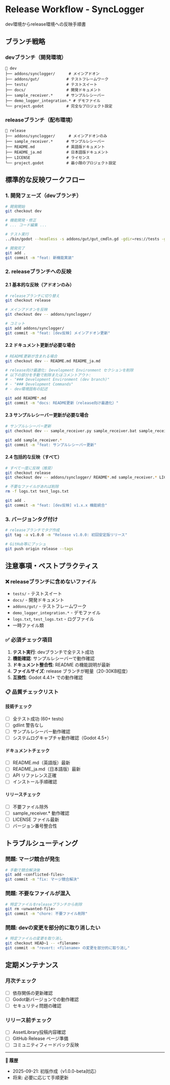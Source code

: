 # Release Workflow - SyncLogger

dev環境からrelease環境への反映手順書

## ブランチ戦略

### devブランチ（開発環境）
```
📁 dev
├── addons/synclogger/      # メインアドオン
├── addons/gut/            # テストフレームワーク
├── tests/                 # テストスイート
├── docs/                  # 開発ドキュメント
├── sample_receiver.*      # サンプルレシーバー
├── demo_logger_integration.* # デモファイル
└── project.godot          # 完全なプロジェクト設定
```

### releaseブランチ（配布環境）
```
📁 release
├── addons/synclogger/      # メインアドオンのみ
├── sample_receiver.*      # サンプルレシーバー
├── README.md              # 英語版ドキュメント
├── README_ja.md           # 日本語版ドキュメント
├── LICENSE                # ライセンス
└── project.godot          # 最小限のプロジェクト設定
```

## 標準的な反映ワークフロー

### 1. 開発フェーズ（devブランチ）

```bash
# 開発開始
git checkout dev

# 機能開発・修正
# ... コード編集 ...

# テスト実行
../bin/godot --headless -s addons/gut/gut_cmdln.gd -gdir=res://tests -gexit

# 開発完了
git add .
git commit -m "feat: 新機能実装"
```

### 2. releaseブランチへの反映

#### 2.1 基本的な反映（アドオンのみ）
```bash
# releaseブランチに切り替え
git checkout release

# メインアドオンを反映
git checkout dev -- addons/synclogger/

# コミット
git add addons/synclogger/
git commit -m "feat: [dev反映] メインアドオン更新"
```

#### 2.2 ドキュメント更新が必要な場合
```bash
# README更新が含まれる場合
git checkout dev -- README.md README_ja.md

# release向け最適化: Development Environment セクションを削除
# 以下の部分を手動で削除またはコメントアウト:
# - "### Development Environment (dev branch)"
# - "### Development Commands"
# - dev環境固有の記述

git add README*.md
git commit -m "docs: README更新（release向け最適化）"
```

#### 2.3 サンプルレシーバー更新が必要な場合
```bash
# サンプルレシーバー更新
git checkout dev -- sample_receiver.py sample_receiver.bat sample_receiver.sh

git add sample_receiver.*
git commit -m "feat: サンプルレシーバー更新"
```

#### 2.4 包括的な反映（すべて）
```bash
# すべて一度に反映（推奨）
git checkout release
git checkout dev -- addons/synclogger/ README*.md sample_receiver.* LICENSE

# 不要なファイルがあれば削除
rm -f logs.txt test_logs.txt

git add .
git commit -m "feat: [dev反映] v1.x.x 機能統合"
```

### 3. バージョンタグ付け

```bash
# releaseブランチでタグ作成
git tag -a v1.0.0 -m "Release v1.0.0: 初回安定版リリース"

# GitHub等にプッシュ
git push origin release --tags
```

## 注意事項・ベストプラクティス

### ❌ releaseブランチに含めないファイル
- `tests/` - テストスイート
- `docs/` - 開発ドキュメント
- `addons/gut/` - テストフレームワーク
- `demo_logger_integration.*` - デモファイル
- `logs.txt`, `test_logs.txt` - ログファイル
- 一時ファイル類

### ✅ 必須チェック項目
1. **テスト実行**: devブランチで全テスト成功
2. **機能確認**: サンプルレシーバーで動作確認
3. **ドキュメント整合性**: README の機能説明が最新
4. **ファイルサイズ**: release ブランチが軽量（20-30KB程度）
5. **互換性**: Godot 4.4.1+ での動作確認

### 📋 品質チェックリスト

#### 技術チェック
- [ ] 全テスト成功 (60+ tests)
- [ ] gdlint 警告なし
- [ ] サンプルレシーバー動作確認
- [ ] システムログキャプチャ動作確認（Godot 4.5+）

#### ドキュメントチェック
- [ ] README.md（英語版）最新
- [ ] README_ja.md（日本語版）最新
- [ ] API リファレンス正確
- [ ] インストール手順確認

#### リリースチェック
- [ ] 不要ファイル除外
- [ ] sample_receiver.* 動作確認
- [ ] LICENSE ファイル最新
- [ ] バージョン番号整合性

## トラブルシューティング

### 問題: マージ競合が発生
```bash
# 手動で競合解決後
git add <conflicted-files>
git commit -m "fix: マージ競合解決"
```

### 問題: 不要なファイルが混入
```bash
# 特定ファイルをreleaseブランチから削除
git rm <unwanted-file>
git commit -m "chore: 不要ファイル削除"
```

### 問題: devの変更を部分的に取り消したい
```bash
# 特定ファイルの変更を取り消し
git checkout HEAD~1 -- <filename>
git commit -m "revert: <filename> の変更を部分的に取り消し"
```

## 定期メンテナンス

### 月次チェック
- [ ] 依存関係の更新確認
- [ ] Godot新バージョンでの動作確認
- [ ] セキュリティ問題の確認

### リリース前チェック
- [ ] AssetLibrary投稿内容確認
- [ ] GitHub Release ページ準備
- [ ] コミュニティフィードバック反映

---

**📝 履歴**
- 2025-09-21: 初版作成（v1.0.0-beta対応）
- 将来: 必要に応じて手順更新